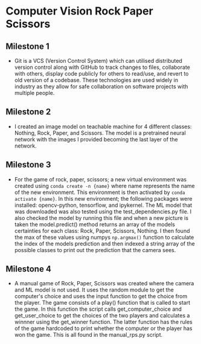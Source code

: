 # Computer Vision Rock Paper Scissors

## Milestone 1
- Git is a VCS (Version Control System) which can utilised distributed version control along with GitHub to track changes to files, collaborate with others, display code publicly for others to read/use, and revert to old version of a codebase. These technologies are used widely in industry as they allow for safe collaboration on software projects with multiple people.

## Milestone 2
- I created an image model on teachable machine for 4 different classes: Nothing, Rock, Paper, and Scissors. The model is a pretrained neural network with the images I provided becoming the last layer of the network.

## Milestone 3
- For the game of rock, paper, scissors; a new virtual environment was created using `conda create -n {name}` where name represents the name of the new environment. This environment is then activated by `conda activate {name}`. In this new environment; the following packages were installed: opencv-python, tensorflow, and ipykernel. The ML model that was downloaded was also tested using the test_dependencies.py file. I also checked the model by running this file and when a new picture is taken the model.predict() method returns an array of the models certainties for each class: Rock, Paper, Scissors, Nothing. I then found the max of these values using numpys `np.argmax()` function to calculate the index of the models prediction and then indexed a string array of the possible classes to print out the prediction that the camera sees.

## Milestone 4
- A manual game of Rock, Paper, Scissors was created where the camera and ML model is not used. It uses the random module to get the computer's choice and uses the input function to get the choice from the player. The game consists of a play() function that is called to start the game. In this function the script calls get_computer_choice and get_user_choice to get the choices of the two players and calculates a winnner using the get_winner function. The latter function has the rules of the game hardcoded to print whether the computer or the player has won the game. This is all found in the manual_rps.py script.